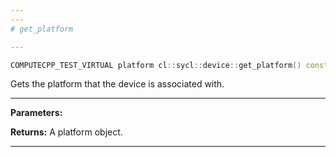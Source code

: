 ```yaml
---
---
# get_platform

---
```


```cpp
COMPUTECPP_TEST_VIRTUAL platform cl::sycl::device::get_platform() const
```


Gets the platform that the device is associated with. 


---
**Parameters:**

**Returns:** A platform object. 

---
